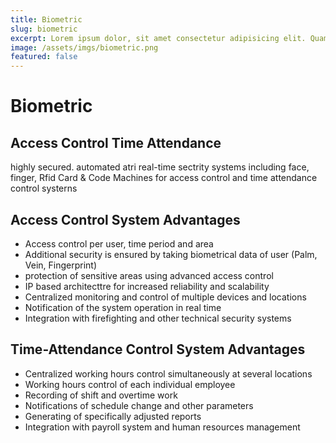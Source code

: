 ```yaml
---
title: Biometric
slug: biometric
excerpt: Lorem ipsum dolor, sit amet consectetur adipisicing elit. Quam vero dolores ad illo nostrum harum rem? Placeat, temporibus, molestiae doloremque excepturi non.
image: /assets/imgs/biometric.png
featured: false
---
```


# Biometric

## Access Control Time Attendance

highly secured. automated atri real-time sectrity systems including face, finger, Rfid Card & Code Machines for access control and time attendance control systerns

## Access Control System Advantages

- Access control per user, time period and area
- Additional security is ensured by taking biometrical data of user (Palm, Vein, Fingerprint)
- protection of sensitive areas using advanced access control
- IP based architecttre for increased reliability and scalability
- Centralized monitoring and control of multiple devices and locations
- Notification of the system operation in real time
- Integration with firefighting and other technical security systems

## Time-Attendance Control System Advantages

- Centralized working hours control simultaneously at several locations
- Working hours control of each individual employee
- Recording of shift and overtime work
- Notifications of schedule change and other parameters
- Generating of specifically adjusted reports
- Integration with payroll system and human resources management
